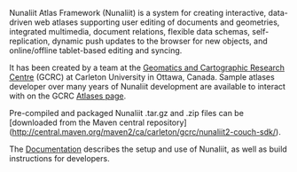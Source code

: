 Nunaliit Atlas Framework (Nunaliit) is a system for creating interactive, data-driven web atlases supporting user
editing of documents and geometries, integrated multimedia, document relations, flexible data schemas, self-replication,
dynamic push updates to the browser for new objects, and online/offline tablet-based editing and syncing.

It has been created by a team at the [Geomatics and Cartographic Research Centre](http://gcrc.carleton.ca) (GCRC) at
Carleton University in Ottawa, Canada. Sample atlases developer over many years of Nunaliit development are available to
interact with on the GCRC [Atlases page](https://gcrc.carleton.ca/confluence/x/7wEV).

Pre-compiled and packaged Nunaliit .tar.gz and .zip files can be [downloaded from the Maven central repository]
(http://central.maven.org/maven2/ca/carleton/gcrc/nunaliit2-couch-sdk/).

The [Documentation](https://github.com/GCRC/nunaliit/wiki/Nunaliit-Atlas-Framework-Documentation)
describes the setup and use of Nunaliit, as well as build instructions for developers.
